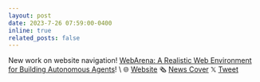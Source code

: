 ```yaml
---
layout: post
date: 2023-7-26 07:59:00-0400
inline: true
related_posts: false
---
```


New work on website navigation! [WebArena: A Realistic Web Environment for Building Autonomous Agents](https://webarena.dev/static/paper.pdf)!
\\
🌐 [Website](https://webarena.dev/) 🗞️ [News Cover](https://www.marktechpost.com/2023/07/27/cmu-researchers-introduce-webarena-a-realistic-and-reproducible-web-environment-with-4-real-world-web-apps-for-benchmarking-useful-agents/) 𝕏 [Tweet](https://twitter.com/shuyanzhxyc/status/1683917253597855744?s=20)